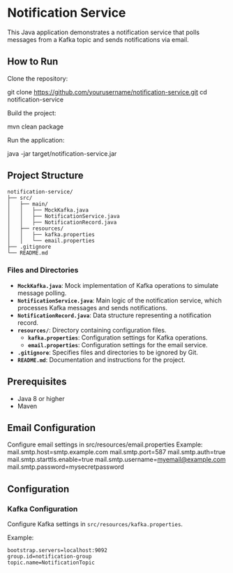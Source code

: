 # Notification Service

This Java application demonstrates a notification service that polls messages from a Kafka topic and sends notifications via email.

## How to Run

Clone the repository:

git clone https://github.com/yourusername/notification-service.git
cd notification-service

Build the project:

mvn clean package

Run the application:

java -jar target/notification-service.jar

## Project Structure

```plaintext
notification-service/
├── src/
│   ├── main/
│   │   ├── MockKafka.java
│   │   ├── NotificationService.java
│   │   ├── NotificationRecord.java
│   ├── resources/
│   │   ├── kafka.properties
│   │   └── email.properties
├── .gitignore
└── README.md
```

### Files and Directories

- **`MockKafka.java`**: Mock implementation of Kafka operations to simulate message polling.
- **`NotificationService.java`**: Main logic of the notification service, which processes Kafka messages and sends notifications.
- **`NotificationRecord.java`**: Data structure representing a notification record.
- **`resources/`**: Directory containing configuration files.
  - **`kafka.properties`**: Configuration settings for Kafka operations.
  - **`email.properties`**: Configuration settings for the email service.
- **`.gitignore`**: Specifies files and directories to be ignored by Git.
- **`README.md`**: Documentation and instructions for the project.

## Prerequisites

- Java 8 or higher
- Maven

## Email Configuration

Configure email settings in src/resources/email.properties
Example: 
mail.smtp.host=smtp.example.com
mail.smtp.port=587
mail.smtp.auth=true
mail.smtp.starttls.enable=true
mail.smtp.username=myemail@example.com
mail.smtp.password=mysecretpassword


## Configuration

### Kafka Configuration

Configure Kafka settings in `src/resources/kafka.properties`.

Example:

```properties
bootstrap.servers=localhost:9092
group.id=notification-group
topic.name=NotificationTopic
```
